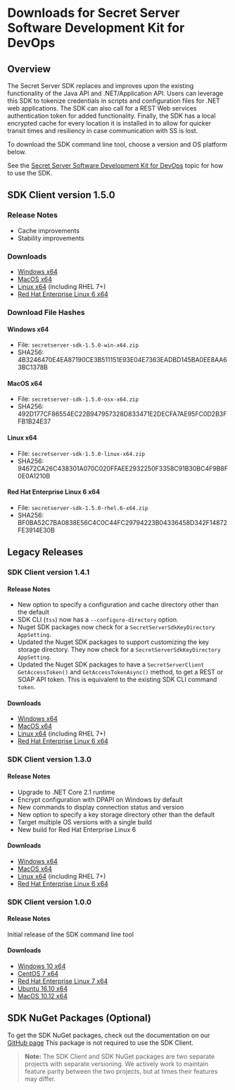 [title]: # (Downloads for Secret Server Software Development Kit for DevOps)
[tags]: # (API,Scripting,DevOps,SDK,Download)
[priority]: # (1000)

# Downloads for Secret Server Software Development Kit for DevOps

## Overview

The Secret Server SDK replaces and improves upon the existing functionality of the Java API and .NET/Application API. Users can leverage this SDK to tokenize credentials in scripts and configuration files for .NET web applications. The SDK can also call for a REST Web services authentication token for added functionality. Finally, the SDK has a local encrypted cache for every location it is installed in to allow for quicker transit times and resiliency in case communication with SS is lost.

To download the SDK command line tool, choose a version and OS platform below.

See the [Secret Server Software Development Kit for DevOps](../sdk-cli/index.md) topic for how to use the SDK.

## SDK Client version 1.5.0

### Release Notes

- Cache improvements
- Stability improvements

### Downloads

- [Windows x64](https://downloads.ss.thycotic.com/secretserversdk/1.3.0/secretserver-sdk-1.5.0-win-x64.zip)
- [MacOS x64](https://downloads.ss.thycotic.com/secretserversdk/1.3.0/secretserver-sdk-1.5.0-osx-x64.zip)
- [Linux x64](https://downloads.ss.thycotic.com/secretserversdk/1.3.0/secretserver-sdk-1.5.0-linux-x64.zip) (including RHEL 7+)
- [Red Hat Enterprise Linux 6 x64](https://downloads.ss.thycotic.com/secretserversdk/1.5.0/secretserver-sdk-1.5.0-rhel.6-x64.zip)

### Download File Hashes

#### Windows x64

- File: `secretserver-sdk-1.5.0-win-x64.zip`
- SHA256: 4B3246470E4EA87190CE3B511151E93E04E7363EADBD145BA0EE8AA63BC1378B

#### MacOS x64

- File: `secretserver-sdk-1.5.0-osx-x64.zip`
- SHA256: 492D177CF86554EC22B947957328D833471E2DECFA7AE95FC0D2B3FFB1B24E37

#### Linux x64

- File: `secretserver-sdk-1.5.0-linux-x64.zip`
- SHA256: 94672CA26C438301A070C020FFAEE2932250F3358C91B30BC4F9B8F0E0A1210B

#### Red Hat Enterprise Linux 6 x64

- File: `secretserver-sdk-1.5.0-rhel.6-x64.zip`
- SHA256: BF0BA52C7BA0838E56C4C0C44FC29794223B04336458D342F14872FE3914E30B

## Legacy Releases

### SDK Client version 1.4.1

#### Release Notes

- New option to specify a configuration and cache directory other than the default
- SDK CLI (`tss`) now has a `--configure-directory` option.
- Nuget SDK packages now check for a `SecretServerSdkKeyDirectory AppSetting`.
- Updated the Nuget SDK packages to support customizing the key storage directory. They now check for a `SecretServerSdkKeyDirectory AppSetting`.
- Updated the Nuget SDK packages to have a `SecretServerClient` `GetAccessToken()` and     `GetAccessTokenAsync()` method, to get a REST or SOAP API token. This is equivalent to the existing SDK CLI command `token`.

#### Downloads

- [Windows x64](https://downloads.ss.thycotic.com/secretserversdk/1.4.1/secretserver-sdk-1.4.1-win-x64.zip)
- [MacOS x64](https://downloads.ss.thycotic.com/secretserversdk/1.4.1/secretserver-sdk-1.4.1-osx-x64.zip)
- [Linux x64](https://downloads.ss.thycotic.com/secretserversdk/1.4.1/secretserver-sdk-1.4.1-linux-x64.zip) (including RHEL 7+)
- [Red Hat Enterprise Linux 6 x64](https://downloads.ss.thycotic.com/secretserversdk/1.4.1/secretserver-sdk-1.4.1-rhel.6-x64.zip)

### SDK Client version 1.3.0

#### Release Notes

- Upgrade to .NET Core 2.1 runtime
- Encrypt configuration with DPAPI on Windows by default
- New commands to display connection status and version
- New option to specify a key storage directory other than the default
- Target multiple OS versions with a single build
- New build for Red Hat Enterprise Linux 6

#### Downloads

- [Windows x64](https://downloads.ss.thycotic.com/secretserversdk/1.3.0/secretserver-sdk-1.3.0-win-x64.zip)
- [MacOS x64](https://downloads.ss.thycotic.com/secretserversdk/1.3.0/secretserver-sdk-1.3.0-osx-x64.zip)
- [Linux x64](https://downloads.ss.thycotic.com/secretserversdk/1.3.0/secretserver-sdk-1.3.0-linux-x64.zip) (including RHEL 7+)
- [Red Hat Enterprise Linux 6 x64](https://downloads.ss.thycotic.com/secretserversdk/1.3.0/secretserver-sdk-1.3.0-rhel.6-x64.zip)

### SDK Client version 1.0.0

#### Release Notes

Initial release of the SDK command line tool

#### Downloads

- [Windows 10 x64](https://updates.thycotic.net/secretserver/secretserversdk/1.0.0-win10-x64.zip)
- [CentOS 7 x64](https://updates.thycotic.net/secretserver/secretserversdk/1.0.0-centos.7-x64.zip)
- [Red Hat Enterprise Linux 7 x64](https://updates.thycotic.net/secretserver/secretserversdk/1.0.0-rhel.7-x64.zip)
- [Ubuntu 16.10 x64](https://updates.thycotic.net/secretserver/secretserversdk/1.0.0-ubuntu.16.10-x64.zip)
- [MacOS 10.12 x64](https://updates.thycotic.net/secretserver/secretserversdk/1.0.0-osx.10.12-x64.zip)

## SDK NuGet Packages (Optional)

To get the SDK NuGet packages, check out the documentation on our [GitHub page](https://github.com/thycotic/sdk-documentation) This package is not required to use the SDK Client.

> **Note:** The SDK Client and SDK NuGet packages are two separate projects with separate versioning. We actively work to maintain feature parity between the two projects, but at times their features may differ.


